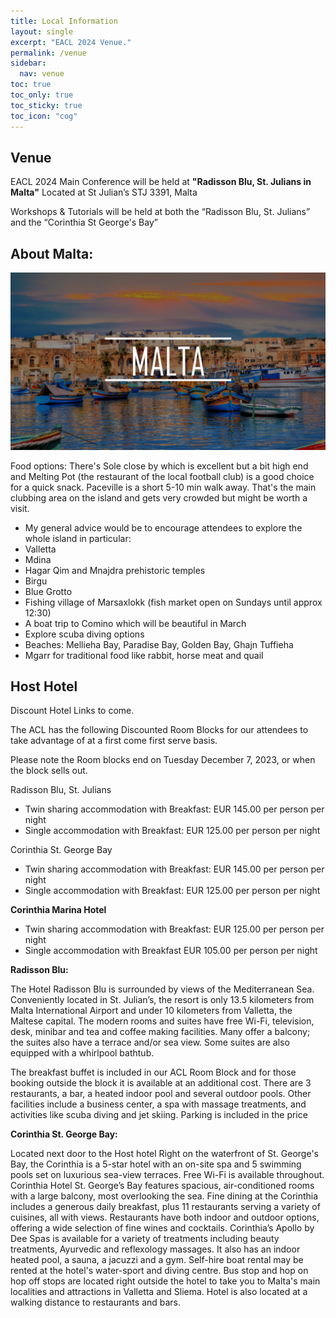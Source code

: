 ```yaml
---
title: Local Information
layout: single
excerpt: "EACL 2024 Venue."
permalink: /venue
sidebar:
  nav: venue
toc: true
toc_only: true
toc_sticky: true
toc_icon: "cog"
---
```


## Venue 

EACL 2024 Main Conference will be held at <b>"Radisson Blu, St. Julians in Malta"</b>
Located at St Julian’s STJ 3391, Malta

Workshops & Tutorials will be held at both the 
“Radisson Blu, St. Julians” and the “Corinthia St George's Bay”

<!--**Hotel Radisson Blu, St. Julians in Malta**

St Julian's STJ 3391, Malta

Reception: +356 2137 4894-->

## About Malta: 

<a href="/downloads/Malta.pdf" target="_blank">
    <img src="/assets/images/malta.jpg" alt="Clickable Image">
</a>

Food options: There's Sole close by which is excellent but a bit high end and Melting Pot (the restaurant of the local football club) is a good choice for a quick snack. Paceville is a short 5-10 min walk away. That's the main clubbing area on the island and gets very crowded but might be worth a visit.

- My general advice would be to encourage attendees to explore the whole island in particular:
- Valletta
- Mdina
- Hagar Qim and Mnajdra prehistoric temples
- Birgu
- Blue Grotto
- Fishing village of Marsaxlokk (fish market open on Sundays until approx 12:30)
- A boat trip to Comino which will be beautiful in March
- Explore scuba diving options
- Beaches: Mellieha Bay, Paradise Bay, Golden Bay, Ghajn Tuffieha
- Mgarr for traditional food like rabbit, horse meat and quail

## Host Hotel

Discount Hotel Links to come.

The ACL has the following Discounted Room Blocks for our attendees to take advantage of at a first come first serve basis. 

Please note the Room blocks end on Tuesday December 7, 2023, or when the block sells out. 

Radisson Blu, St. Julians 
- Twin sharing accommodation with Breakfast: EUR 145.00 per person per night 
- Single accommodation with Breakfast: EUR 125.00 per person per night

Corinthia St. George Bay
- Twin sharing accommodation with Breakfast: EUR 145.00 per person per night 
- Single accommodation with Breakfast: EUR 125.00 per person per night

<b>Corinthia Marina Hotel</b> 
- Twin sharing accommodation with Breakfast: EUR 125.00 per person per night 
- Single accommodation with Breakfast EUR 105.00 per person per night


**Radisson Blu:**

The Hotel Radisson Blu is surrounded by views of the Mediterranean Sea. Conveniently located in St. Julian’s, the resort is only 13.5 kilometers from Malta International Airport and under 10 kilometers from Valletta, the Maltese capital. The modern rooms and suites have free Wi-Fi, television, desk, minibar and tea and coffee making facilities. Many offer a balcony; the suites also have a terrace and/or sea view. Some suites are also equipped with a whirlpool bathtub.

The breakfast buffet is included in our ACL Room Block and for those booking outside the block it is available at an additional cost. There are 3 restaurants, a bar, a heated indoor pool and several outdoor pools. Other facilities include a business center, a spa with massage treatments, and activities like scuba diving and jet skiing. Parking is included in the price

**Corinthia St. George Bay:**

Located next door to the Host hotel Right on the waterfront of St. George's Bay, the Corinthia is a 5-star hotel with an on-site spa and 5 swimming pools set on luxurious sea-view terraces. Free Wi-Fi is available throughout. Corinthia Hotel St. George’s Bay features spacious, air-conditioned rooms with a large balcony, most overlooking the sea. Fine dining at the Corinthia includes a generous daily breakfast, plus 11 restaurants serving a variety of cuisines, all with views. Restaurants have both indoor and outdoor options, offering a wide selection of fine wines and cocktails. Corinthia’s Apollo by Dee Spas is available for a variety of treatments including beauty treatments, Ayurvedic and reflexology massages. It also has an indoor heated pool, a sauna, a jacuzzi and a gym. Self-hire boat rental may be rented at the hotel's water-sport and diving centre. Bus stop and hop on hop off stops are located right outside the hotel to take you to Malta's main localities and attractions in Valletta and Sliema. Hotel is also located at a walking distance to restaurants and bars.


<!-- [**Hotel Radisson Blu**](https://www.radissonhotels.com/en-us/booking/room-display?checkInDate=2024-03-17&checkOutDate=2024-03-18&adults%5B%5D=2&children%5B%5D=0&searchType=lowest&promotionCode=&voucher=&brandFirst=rdb&hotelCode=MTMLASTJ)
 -->
<!--€129.79 Double Rate includes accommodations and tax. St Julian's STJ 3391, Malta. Reception: +356 2137 4894 -->

<!-- The Hotel Radisson Blu is surrounded by views of the Mediterranean Sea. Conveniently located in St. Julian's, the resort is only 13.5 kilometers from Malta International Airport and under 10 kilometers from Valletta, the Maltese capital. The modern rooms and suites have free Wi-Fi, television, desk, minibar and tea and coffee making facilities. Many offer a balcony, the suites also have a terrace and/or sea view. Some suites are also equipped with a whirlpool bathtub.

The breakfast buffet is available at an additional cost. There are 3 restaurants, a bar, a heated indoor pool and several outdoor pools. Other facilities include a business center, a spa with massage treatments, and activities like scuba diving and jet skiing. Parking is included in the price.

<img src="/assets/images/venue-pictures.jpg" alt="hotels-radisson-blu"> -->